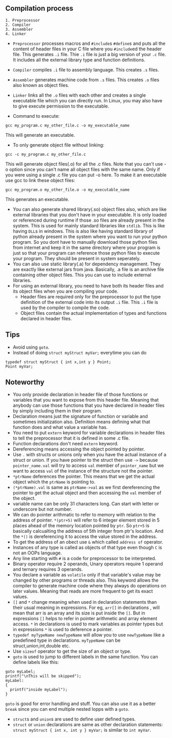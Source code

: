 ## Compilation process
```
1. Preprocessor
2. Compiler
3. Assembler
4. Linker
```

* `Preprocessor` processes macros and `#include`s `#define`s and puts all the content of header files in your C file where you `#include`ed the header file. This generates `.i` file. Thie `.i` file is just a big version of your `.c` file. It includes all the external library type and function definitions.
* `Compiler` compiles `.i` file to assembly language. This creates `.s` files.
* `Assembler` generates machine code from `.s` files. This creates `.o` files also known as object files.
* `Linker` links all the `.o` files with each other and creates a single executable file which you can directly run. In Linux, you may also have to give execute permission to the executable.

* Command to execute:
```
gcc my_program.c my_other_file.c -o my_executable_name
```
This will generate an executable.

* To only generate object file without linking:
```
gcc -c my_program.c my_other_file.c
```
This will generate object files(.o) for all the .c files. Note that you can't use -o option since you can't name all object files with the same name. Only if you were using a single .c file you can put -o here.
To make it an executable use gcc to link these object files:
```
gcc my_program.o my_other_file.o -o my_executable_name
```
This generates an executable.

* You can also generate shared library(.so) object files also, which are like external libraries that you don't have in your executable. It is only loaded or referenced during runtime if those .so files are already present in the system. This is used for mainly standard libraries like `stdlib`. This is like having `DLL`s in windows. This is also like having standard library of python already present in the system where you want to run your python program. So you dont have to manually download those python files from internet and keep it in the same directory where your program is just so that your program can reference those python files to execute your program. They should be present in system seperately.
* You can also use static library(.a) for dependency management. They are exactly like external jars from java. Basically, .a file is an archive file containing other object files. This you can use to include external libraries.
* For using an external library, you need to have both its header files and its object files when you are compiling your code.
   * Header files are required only for the preprocessor to put the type definition of the external code into its output `.i` file. This `.i` file is used by the compiler to compile the code.
   * Object files contain the actual implementation of types and functions declared in header files.

## Tips
* Avoid using `goto`.
* Instead of doing `struct myStruct myVar;` everytime you can do
```
typedef struct myStruct { int x,int y } Point;
Point myVar;
```


## Noteworthy
* You only provide declaration in header file of those functions or variables that you want to expose from this header file.  Meaning that anybody can use those functions that you have declared in header files by simply including them in their program.
* Declaration means just the signature of function or variable and sometimes initialization also. Definition means defining what that function does and what value a variable has.
* You need to put `extern` keyword for variable declarations in header files to tell the preprocessor that it is defined in some .c file.
* Function declarations don't need `extern` keyword.
* Dereferencing means accessing the object pointed by pointer.
* Use `.` with structs or unions only when you have the actual instance of a struct or union. If you have pointer to the struct then use `->` because `pointer_name.val` will try to access `val` member of `pointer_name` but we want to access `val` of the instance of the structure not the pointer.
* `*ptrName` deferences the pointer. This means that we get the actual object which the `ptrName` is pointing to.
* `(*ptrName).val` is same as `ptrName->val` as we first dereferencing the pointer to get the actual object and then accessing the `val` member of the object.
* variable name can be only 31 characters long. Can start with letter or underscore but not number.
* We can do pointer arithmatic to refer to memory with relation to the address of pointer. `*(ptr+5)` will refer to 6 integer element stored in 5 places ahead of the memory location pointed by `ptr`. So `ptr+5` is basically calcualting the address of 5th integer from ptr's location. And the `*()` is dereferencing it to access the value stored in the address.
* To get the address of an obect use `&` which called `address of` operator.
* Instances of any type is called as objects of that type even though `C` is not an OOPs language.
* Any line starting with `#` is a code for preprocessor to be interpreted.
* Binary operator require 2 operands, Unary operators require 1 operand and ternary requires 3 operands.
* You declare a variable as `volatile` only if that variable's value may be changed by other programs or threads also. This keyword allows the compiler to generate machine code where they always do operations on later values. Meaning that reads are more frequent to get its exact values.
* `[]` and `*` change meaning when used in declaration statements than their usual meaning in expressions. For eg, `arr[]` in declarations , will mean that arr is an array and its size is put inside the `[]`. But in expressions `[]` helps to refer in pointer arithmetic and array element access. `*` in declarations is used to mark variables as pointer types but in expressions `*` is used to deference a pointer.
* `typedef myTypeName newTypeName` will allow you to use `newTypeName` like a predefined type in declarations. `myTypeName` can be struct,union,int,double etc.
* Use `sizeof` operator to get the size of an object or type.
* `goto` is used to jump to different labels in the same function. You can define labels like this:
```
goto myLabel;
printf("\nThis will be skipped");
myLabel:
{
  printf("inside myLabel");
}
```
`goto` is good for error handling and stuff. You can also use it as a better `break` since you can end multiple nested lopps with a `goto`.

* `struct`s and `union`s are used to define user defined types.
* `struct` or `union` declarations are same as other declaration statements:
`struct myStruct { int x, int y } myVar;` is similar to `int myVar`.
